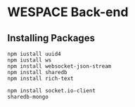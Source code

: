 # WESPACE Back-end

## Installing Packages
```shell
npm iustall uuid4
npm iustall ws
npm install websocket-json-stream
npm install sharedb
npm install rich-text

npm install socket.io-client
sharedb-mongo
```
